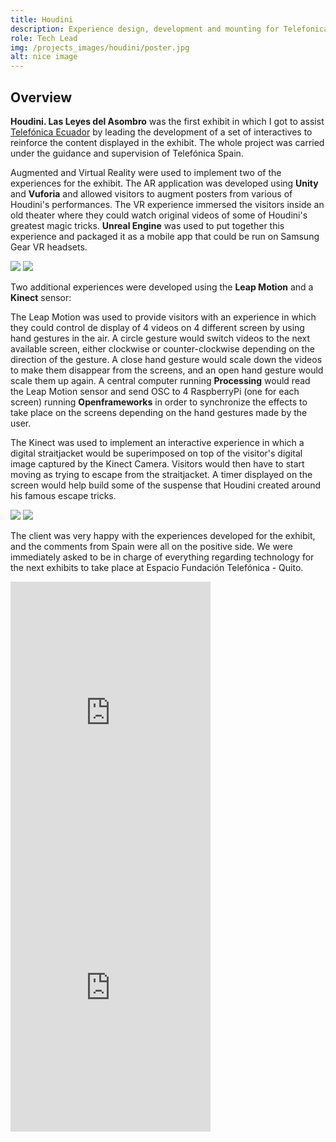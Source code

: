 ```yaml
---
title: Houdini
description: Experience design, development and mounting for Telefonica's "Houdini. Las Leyes del Asombro" exhibition.
role: Tech Lead
img: /projects_images/houdini/poster.jpg
alt: nice image
---
```


## Overview

**Houdini. Las Leyes del Asombro** was the first exhibit in which I got to assist <a href="https://www.telefonica.com.ec">Telefónica Ecuador</a> by leading the development of a set of interactives to reinforce the content displayed in the exhibit. The whole project was carried under the guidance and supervision of Telefónica Spain.
  
Augmented and Virtual Reality were used to implement two of the experiences for the exhibit. The AR application was developed using **Unity** and **Vuforia** and allowed visitors to augment posters from various of Houdini's performances. The VR experience immersed the visitors inside an old theater where they could watch original videos of some of Houdini's greatest magic tricks.  **Unreal Engine** was used to put together this experience and packaged it as a mobile app that could be run on Samsung Gear VR headsets. 



<div class="imgs">
<img src="/projects_images/houdini/img_1.jpg">
<img src="/projects_images/houdini/img_2.jpg">
</div>

Two additional experiences were developed using the **Leap Motion** and a **Kinect** sensor:

The Leap Motion was used to provide visitors with an experience in which they could control de display of 4 videos on 4 different screen by using hand gestures in the air. A circle gesture would switch videos to the next available screen, either clockwise or counter-clockwise depending on the direction of the gesture. A close hand gesture would scale down the videos to make them disappear from the screens, and an open hand gesture would scale them up again.  A central computer running **Processing** would read the Leap Motion sensor and send OSC to 4 RaspberryPi (one for each screen) running **Openframeworks** in order to synchronize the effects to take place on the screens depending on the hand gestures made by the user.  

The Kinect was used to implement an interactive experience in which a digital straitjacket would be superimposed on top of the visitor's digital image captured by the Kinect Camera. Visitors would then have to start moving as trying to escape from the straitjacket. A timer displayed on the screen would help build some of the suspense that Houdini created around his famous escape tricks.

<div class="imgs">
<img src="/projects_images/houdini/img_3.jpg">
<img src="/projects_images/houdini/img_4.jpg">
</div>

The client was very happy with the experiences developed for the exhibit, and the comments from Spain were all on the positive side. We were immediately asked to be in charge of everything regarding technology for the next exhibits to take place at Espacio Fundación Telefónica - Quito.

<div class="instagram">
<div><iframe width="320" height="440" style="margin: auto;" src="https://www.instagram.com/p/BxkKXclFhEE/embed" frameborder="0"></iframe></div>
<div><iframe width="320" height="440" style="margin: auto;" src="https://www.instagram.com/p/B2DMvLKAS5z/embed" frameborder="0"></iframe></div></div>



